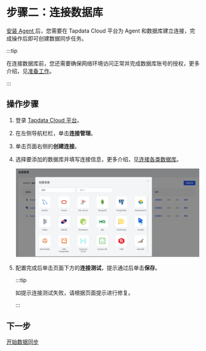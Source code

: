 # 步骤二：连接数据库

[安装 Agent ](install-agent)后，您需要在 Tapdata Cloud 平台为 Agent 和数据库建立连接，完成操作后即可创建数据同步任务。

:::tip

在连接数据库前，您还需要确保网络环境访问正常并完成数据库账号的授权，更多介绍，见[准备工作](../prerequisites)。

:::



## 操作步骤

1. 登录 [Tapdata Cloud 平台](https://auth.tapdata.net/)。

2. 在左侧导航栏栏，单击**连接管理**。

3. 单击页面右侧的**创建连接**。

4. 选择要添加的数据库并填写连接信息，更多介绍，见[连接各类数据库](../user-guide/connect-database)。

   ![](../images/connect_database_demo.png)

5. 配置完成后单击页面下方的**连接测试**，提示通过后单击**保存**。

   :::tip

   如提示连接测试失败，请根据页面提示进行修复。

   :::



## 下一步

[开始数据同步](create-task)